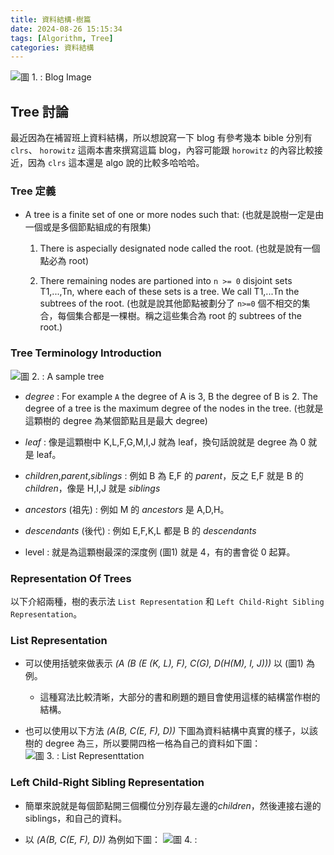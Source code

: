 ```yaml
---
title: 資料結構-樹篇
date: 2024-08-26 15:15:34
tags: [Algorithm, Tree]
categories: 資料結構
---
```


![圖 1. : Blog Image ](https://imgur.com/Sm9aRdD)

## Tree 討論

最近因為在補習班上資料結構，所以想說寫一下 blog 有參考幾本 bible 分別有 `clrs`、 `horowitz` 這兩本書來撰寫這篇 blog，內容可能跟 `horowitz` 的內容比較接近，因為 `clrs` 這本還是 algo 說的比較多哈哈哈。

<!--more-->

### Tree 定義

* A tree is a finite set of one or more nodes such that: (也就是說樹一定是由一個或是多個節點組成的有限集)

  1. There is aspecially designated node called the root. (也就是說有一個點必為 root)

  2. There remaining nodes are partioned into `n >= 0` disjoint sets T1,...,Tn, where each of these sets is a tree. We call T1,...Tn the subtrees of the root. (也就是說其他節點被劃分了 `n>=0` 個不相交的集合，每個集合都是一棵樹。稱之這些集合為 root 的 subtrees of the root.)

### Tree Terminology Introduction

![圖 2. : A sample tree](https://imgur.com/LzDtjZ9.png)

* *degree* : For example `A` the degree of A is 3, B the degree of B is 2. The degree of a tree is the maximum degree of the nodes in the tree. (也就是這顆樹的 degree 為某個節點且是最大 degree)

* *leaf* : 像是這顆樹中 K,L,F,G,M,I,J 就為 leaf，換句話說就是 degree 為 0 就是 leaf。

* *children*,*parent*,*siblings* : 例如 B 為 E,F 的 *parent*，反之 E,F 就是 B 的 *children*，像是 H,I,J 就是 *siblings*

* *ancestors* (祖先) : 例如 M 的 *ancestors* 是 A,D,H。

* *descendants* (後代) : 例如 E,F,K,L 都是 B 的 *descendants*

* level : 就是為這顆樹最深的深度例 (圖1) 就是 4，有的書會從 0 起算。

### Representation Of Trees

以下介紹兩種，樹的表示法 `List Representation` 和 `Left Child-Right Sibling Representation`。

### List Representation

* 可以使用括號來做表示 *(A (B (E (K, L), F), C(G), D(H(M), I, J)))* 以 (圖1) 為例。
  * 這種寫法比較清晰，大部分的書和刷題的題目會使用這樣的結構當作樹的結構。

* 也可以使用以下方法 *(A(B, C(E, F), D))* 下圖為資料結構中真實的樣子，以該樹的 degree 為三，所以要開四格一格為自己的資料如下圖：
    ![圖 3. : List Representtation](https://imgur.com/hiqw0DL.png)

### Left Child-Right Sibling Representation

* 簡單來說就是每個節點開三個欄位分別存最左邊的*children*，然後連接右邊的 siblings，和自己的資料。

* 以 *(A(B, C(E, F), D))* 為例如下圖：
    ![圖 4. : ](https://imgur.com/scqhzkk.png)